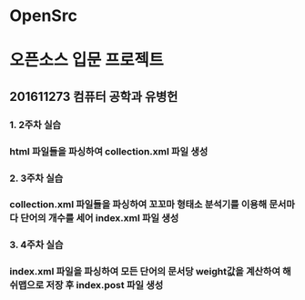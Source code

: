 # OpenSrc
# 오픈소스 입문 프로젝트
## 201611273 컴퓨터 공학과 유병헌 
### 1. 2주차 실습
### html 파일들을 파싱하여 collection.xml 파일 생성
### 2. 3주차 실습
### collection.xml 파일들을 파싱하여 꼬꼬마 형태소 분석기를 이용해 문서마다 단어의 개수를 세어 index.xml 파일 생성
### 3. 4주차 실습
### index.xml 파일을 파싱하여 모든 단어의 문서당 weight값을 계산하여 해쉬맵으로 저장 후 index.post 파일 생성

